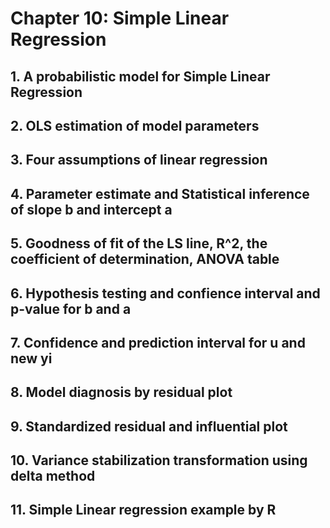 # Chapter 10: Simple Linear Regression

## 1. A probabilistic model for Simple Linear Regression

## 2. OLS estimation of model parameters

## 3. Four assumptions of linear regression

## 4. Parameter estimate and Statistical inference of slope b and intercept a

## 5. Goodness of fit of the LS line, R^2, the coefficient of determination, ANOVA table

## 6. Hypothesis testing and confience interval and p-value for b and a

## 7. Confidence and prediction interval for u and new yi

## 8. Model diagnosis by residual plot

## 9. Standardized residual and influential plot

## 10. Variance stabilization transformation using delta method

## 11. Simple Linear regression example by R
